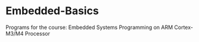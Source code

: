 # Embedded-Basics
Programs for the course: Embedded Systems Programming on ARM Cortex-M3/M4 Processor
